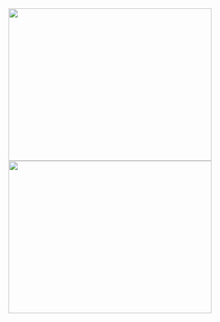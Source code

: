 
<img src="https://i.pinimg.com/736x/4c/0c/a6/4c0ca64cb6dbba5426daeb3bc59ffc6d.jpg" style="width:400px;height:300px;">
<img src="https://media.discordapp.net/attachments/1020312718055583824/1277954485985087521/20240827_133436.jpg?ex=66cf0b5c&is=66cdb9dc&hm=6ba123df8d4cbd97102d8c3695a90268d18a26d3a9ce575fb6504181102c2020&=&format=webp&width=658&height=662" style="width:400px;height:300px;">
